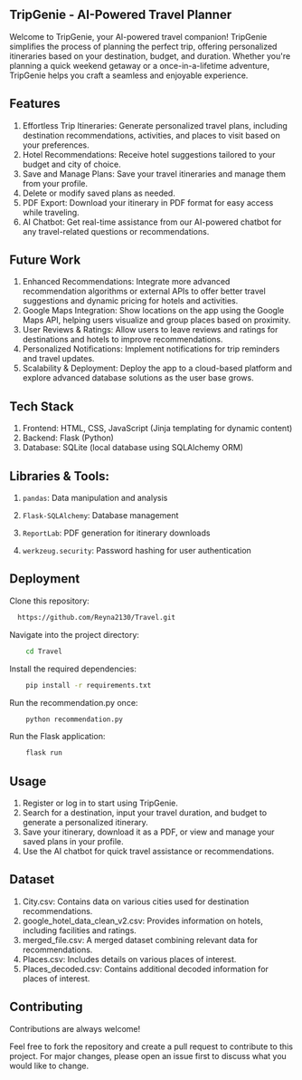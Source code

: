 
## TripGenie - AI-Powered Travel Planner

Welcome to TripGenie, your AI-powered travel companion! TripGenie simplifies the process of planning the perfect trip, offering personalized itineraries based on your destination, budget, and duration. Whether you're planning a quick weekend getaway or a once-in-a-lifetime adventure, TripGenie helps you craft a seamless and enjoyable experience.


## Features

1. Effortless Trip Itineraries: Generate personalized travel plans, including destination recommendations, activities, and places to visit based on your preferences.
2. Hotel Recommendations: Receive hotel suggestions tailored to your budget and city of choice.
3. Save and Manage Plans: Save your travel itineraries and manage them from your profile. 
4. Delete or modify saved plans as needed.
5. PDF Export: Download your itinerary in PDF format for easy access while traveling.
6. AI Chatbot: Get real-time assistance from our AI-powered chatbot for any travel-related questions or recommendations.


## Future Work
1. Enhanced Recommendations: Integrate more advanced recommendation algorithms or external APIs to offer better travel suggestions and dynamic pricing for hotels and activities.
2. Google Maps Integration: Show locations on the app using the Google Maps API, helping users visualize and group places based on proximity.
3. User Reviews & Ratings: Allow users to leave reviews and ratings for destinations and hotels to improve recommendations.
4. Personalized Notifications: Implement notifications for trip reminders and travel updates.
5. Scalability & Deployment: Deploy the app to a cloud-based platform and explore advanced database solutions as the user base grows.


## Tech Stack

1. Frontend: HTML, CSS, JavaScript (Jinja templating for dynamic content)
2. Backend: Flask (Python)
3. Database: SQLite (local database using SQLAlchemy ORM)


## Libraries & Tools:

1. `pandas`: Data manipulation and analysis

2. `Flask-SQLAlchemy`: Database management

3. `ReportLab`: PDF generation for itinerary downloads

4. `werkzeug.security`: Password hashing for user authentication


## Deployment

Clone this repository:

```bash
  https://github.com/Reyna2130/Travel.git
```

Navigate into the project directory:

```bash
    cd Travel
```

Install the required dependencies:
```bash
    pip install -r requirements.txt
```

Run the recommendation.py once:
```bash
    python recommendation.py
```
    
Run the Flask application:
```bash
    flask run
```


## Usage
1. Register or log in to start using TripGenie.
2. Search for a destination, input your travel duration, and budget to generate a personalized itinerary.
3. Save your itinerary, download it as a PDF, or view and manage your saved plans in your profile.
4. Use the AI chatbot for quick travel assistance or recommendations.


## Dataset

1. City.csv: Contains data on various cities used for destination recommendations.
2. google_hotel_data_clean_v2.csv: Provides information on hotels, including facilities and ratings.
3. merged_file.csv: A merged dataset combining relevant data for recommendations.
4. Places.csv: Includes details on various places of interest.
5. Places_decoded.csv: Contains additional decoded information for places of interest.



## Contributing

Contributions are always welcome!

Feel free to fork the repository and create a pull request to contribute to this project. For major changes, please open an issue first to discuss what you would like to change.
